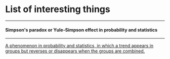 # List of interesting things
----------------------------

#### Simpson's paradox or Yule-Simpson effect in probability and statistics
---------------------------------------------------------------------------
[A phenomenon in probability and statistics, in which a trend appears in groups but reverses or
disappears when the groups are combined.](https://en.wikipedia.org/wiki/Simpson%27s_paradox)
